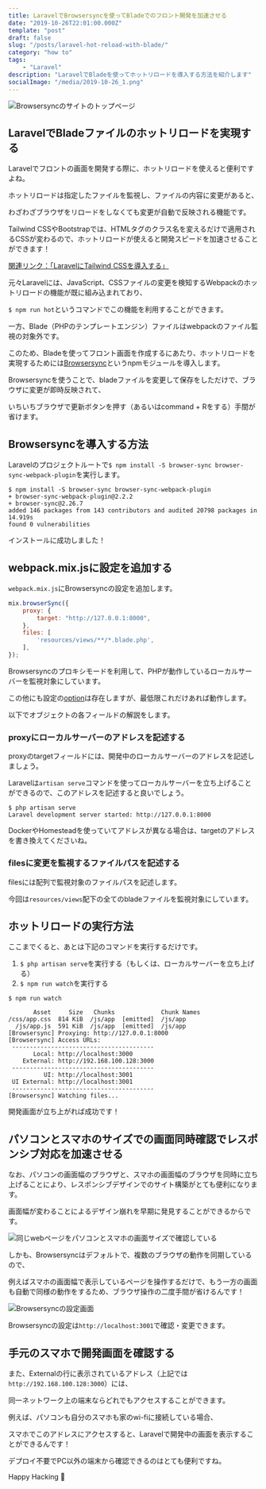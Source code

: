 ```yaml
---
title: LaravelでBrowsersyncを使ってBladeでのフロント開発を加速させる
date: "2019-10-26T22:01:00.000Z"
template: "post"
draft: false
slug: "/posts/laravel-hot-reload-with-blade/"
category: "how to"
tags: 
    - "Laravel"
description: "LaravelでBladeを使ってホットリロードを導入する方法を紹介します"
socialImage: "/media/2019-10-26_1.png"
---
```


![Browsersyncのサイトのトップページ](/media/2019-10-26_1.png)

## LaravelでBladeファイルのホットリロードを実現する
Laravelでフロントの画面を開発する際に、ホットリロードを使えると便利ですよね。

ホットリロードは指定したファイルを監視し、ファイルの内容に変更があると、

わざわざブラウザをリロードをしなくても変更が自動で反映される機能です。

Tailwind CSSやBootstrapでは、HTMLタグのクラス名を変えるだけで適用されるCSSが変わるので、ホットリロードが使えると開発スピードを加速させることができます！

[関連リンク：「LaravelにTailwind CSSを導入する」](https://panda-program.com/posts/how-to-set-up-tailwindcss-on-laravel/)

元々Laravelには、JavaScript、CSSファイルの変更を検知するWebpackのホットリロードの機能が既に組み込まれており、

`$ npm run hot`というコマンドでこの機能を利用することができます。

一方、Blade（PHPのテンプレートエンジン）ファイルはwebpackのファイル監視の対象外です。

このため、Bladeを使ってフロント画面を作成するにあたり、ホットリロードを実現するためには[Browsersync](https://www.browsersync.io/)というnpmモジュールを導入します。

Browsersyncを使うことで、bladeファイルを変更して保存をしただけで、ブラウザに変更が即時反映されて、

いちいちブラウザで更新ボタンを押す（あるいはcommand + Rをする）手間が省けます。

## Browsersyncを導入する方法
Laravelのプロジェクトルートで`$ npm install -S browser-sync browser-sync-webpack-plugin`を実行します。

```shell script
$ npm install -S browser-sync browser-sync-webpack-plugin
+ browser-sync-webpack-plugin@2.2.2
+ browser-sync@2.26.7
added 146 packages from 143 contributors and audited 20798 packages in 14.919s
found 0 vulnerabilities
```

インストールに成功しました！

## webpack.mix.jsに設定を追加する
`webpack.mix.js`にBrowsersyncの設定を追加します。

```webpack.mix.js
mix.browserSync({
    proxy: {
        target: "http://127.0.0.1:8000",
    },
    files: [
        'resources/views/**/*.blade.php',
    ],
});
```
Browsersyncのプロキシモードを利用して、PHPが動作しているローカルサーバーを監視対象にしています。

この他にも設定の[option](https://browsersync.io/docs/options)は存在しますが、最低限これだけあれば動作します。

以下でオブジェクトの各フィールドの解説をします。

### proxyにローカルサーバーのアドレスを記述する
proxyのtargetフィールドには、開発中のローカルサーバーのアドレスを記述しましょう。

Laravelは`artisan serve`コマンドを使ってローカルサーバーを立ち上げることができるので、このアドレスを記述すると良いでしょう。

```shell script
$ php artisan serve
Laravel development server started: http://127.0.0.1:8000
```

DockerやHomesteadを使っていてアドレスが異なる場合は、targetのアドレスを書き換えてくださいね。

### filesに変更を監視するファイルパスを記述する
filesには配列で監視対象のファイルパスを記述します。

今回は`resources/views`配下の全てのbladeファイルを監視対象にしています。

## ホットリロードの実行方法
ここまでくると、あとは下記のコマンドを実行するだけです。

1. `$ php artisan serve`を実行する（もしくは、ローカルサーバーを立ち上げる）
2. `$ npm run watch`を実行する

```shell script
$ npm run watch

       Asset     Size   Chunks             Chunk Names
/css/app.css  814 KiB  /js/app  [emitted]  /js/app
  /js/app.js  591 KiB  /js/app  [emitted]  /js/app
[Browsersync] Proxying: http://127.0.0.1:8000
[Browsersync] Access URLs:
 ----------------------------------------
       Local: http://localhost:3000
    External: http://192.168.100.128:3000
 ----------------------------------------
          UI: http://localhost:3001
 UI External: http://localhost:3001
 ----------------------------------------
[Browsersync] Watching files...
```

開発画面が立ち上がれば成功です！

## パソコンとスマホのサイズでの画面同時確認でレスポンシブ対応を加速させる
なお、パソコンの画面幅のブラウザと、スマホの画面幅のブラウザを同時に立ち上げることにより、レスポンシブデザインでのサイト構築がとても便利になります。

画面幅が変わることによるデザイン崩れを早期に発見することができるからです。

![同じwebページをパソコンとスマホの画面サイズで確認している](/media/2019-10-26_2.png)

しかも、Browsersyncはデフォルトで、複数のブラウザの動作を同期しているので、

例えばスマホの画面幅で表示しているページを操作するだけで、もう一方の画面も自動で同様の動作をするため、ブラウザ操作の二度手間が省けるんです！

![Browsersyncの設定画面](/media/2019-10-26_3.png)

Browsersyncの設定は`http://localhost:3001`で確認・変更できます。

## 手元のスマホで開発画面を確認する
また、Externalの行に表示されているアドレス（上記では`http://192.168.100.128:3000`）には、

同一ネットワーク上の端末ならどれでもアクセスすることができます。

例えば、パソコンも自分のスマホも家のwi-fiに接続している場合、

スマホでこのアドレスにアクセスすると、Laravelで開発中の画面を表示することができるんです！

デプロイ不要でPC以外の端末から確認できるのはとても便利ですね。

Happy Hacking 🎉

